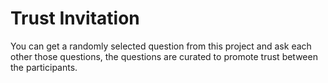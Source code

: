 # Trust Invitation

You can get a randomly selected question from this project and ask each other those questions, the questions are curated to promote trust between the participants.
